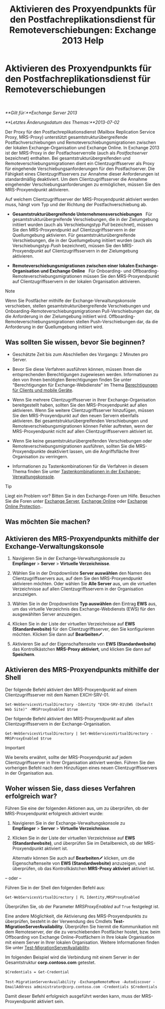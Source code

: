 ﻿---
title: 'Aktivieren des Proxyendpunkts für den Postfachreplikationsdienst für Remoteverschiebungen: Exchange 2013 Help'
TOCTitle: Aktivieren des Proxyendpunkts für den Postfachreplikationsdienst für Remoteverschiebungen
ms:assetid: 9840f712-127e-4c2d-bfe5-1b35cdb2a31b
ms:mtpsurl: https://technet.microsoft.com/de-de/library/Dn155787(v=EXCHG.150)
ms:contentKeyID: 54652698
ms.date: 04/24/2018
mtps_version: v=EXCHG.150
ms.translationtype: HT
---

# Aktivieren des Proxyendpunkts für den Postfachreplikationsdienst für Remoteverschiebungen

 

_**Gilt für:**Exchange Server 2013_

_**Letztes Änderungsdatum des Themas:**2013-07-02_

Der Proxy für den Postfachreplikationsdienst (Mailbox Replication Service Proxy, MRS-Proxy) unterstützt gesamtstrukturübergreifende Postfachverschiebungen und Remoteverschiebungsmigrationen zwischen der lokalen Exchange-Organisation und Exchange Online. In Exchange 2013 ist der MRS-Proxy in der Postfachserverrolle (auch als *Postfachserver* bezeichnet) enthalten. Bei gesamtstrukturübergreifenden und Remoteverschiebungsmigrationen dient ein Clientzugriffsserver als Proxy für eingehende Verschiebungsanforderungen für den Postfachserver. Die Fähigkeit eines Clientzugriffsservers zur Annahme dieser Anforderungen ist standardmäßig deaktiviert. Um dem Clientzugriffsserver die Annahme eingehender Verschiebungsanforderungen zu ermöglichen, müssen Sie den MRS-Proxyendpunkt aktivieren.

Auf welchem Clientzugriffsserver der MRS-Proxyendpunkt aktiviert werden muss, hängt vom Typ und der Richtung der Postfachverschiebung ab.

  - **Gesamtstrukturübergreifende Unternehmensverschiebungen**   Für gesamtstrukturübergreifende Verschiebungen, die in der Zielumgebung initiiert wurden (auch als Verschiebungstyp *Pull* bezeichnet), müssen Sie den MRS-Proxyendpunkt auf Clientzugriffsservern in der Quellumgebung aktivieren. Für gesamtstrukturübergreifende Verschiebungen, die in der Quellumgebung initiiert wurden (auch als Verschiebungstyp *Push* bezeichnet), müssen Sie den MRS-Proxyendpunkt auf Clientzugriffsservern in der Zielumgebung aktivieren.

  - **Remoteverschiebungsmigrationen zwischen einer lokalen Exchange-Organisation und Exchange Online**   Für Onboarding- und Offboarding-Remoteverschiebungsmigrationen müssen Sie den MRS-Proxyendpunkt auf Clientzugriffsservern in der lokalen Organisation aktivieren.


> [!NOTE]
> Wenn Sie Postfächer mithilfe der Exchange-Verwaltungskonsole verschieben, stellen gesamtstrukturübergreifende Verschiebungen und Onboarding-Remoteverschiebungsmigrationen Pull-Verschiebungen dar, da die Anforderung in der Zielumgebung initiiert wird. Offboarding-Remoteverschiebungsmigrationen stellen Push-Verschiebungen dar, da die Anforderung in der Quellumgebung initiiert wird.



## Was sollten Sie wissen, bevor Sie beginnen?

  - Geschätzte Zeit bis zum Abschließen des Vorgangs: 2 Minuten pro Server.

  - Bevor Sie diese Verfahren ausführen können, müssen Ihnen die entsprechenden Berechtigungen zugewiesen werden. Informationen zu den von Ihnen benötigten Berechtigungen finden Sie unter "Berechtigungen für Exchange-Webdienste" im Thema [Berechtigungen für Clients und mobile Geräte](clients-and-mobile-devices-permissions-exchange-2013-help.md).

  - Wenn Sie mehrere Clientzugriffsserver in Ihrer Exchange-Organisation bereitgestellt haben, sollten Sie den MRS-Proxyendpunkt auf allen aktivieren. Wenn Sie weitere Clientzugriffsserver hinzufügen, müssen Sie den MRS-Proxyendpunkt auf den neuen Servern ebenfalls aktivieren. Bei gesamtstrukturübergreifenden Verschiebungen und Remoteverschiebungsmigrationen können Fehler auftreten, wenn der MRS-Proxyendpunkt nicht auf allen Clientzugriffsservern aktiviert ist.

  - Wenn Sie keine gesamtstrukturübergreifenden Verschiebungen oder Remoteverschiebungsmigrationen ausführen, sollten Sie die MRS-Proxyendpunkte deaktiviert lassen, um die Angriffsfläche Ihrer Organisation zu verringern.

  - Informationen zu Tastenkombinationen für die Verfahren in diesem Thema finden Sie unter [Tastenkombinationen in der Exchange-Verwaltungskonsole](keyboard-shortcuts-in-the-exchange-admin-center-exchange-online-protection-help.md).


> [!TIP]
> Liegt ein Problem vor? Bitten Sie in den Exchange-Foren um Hilfe. Besuchen Sie die Foren unter <A href="https://go.microsoft.com/fwlink/p/?linkid=60612">Exchange Server</A>, <A href="https://go.microsoft.com/fwlink/p/?linkid=267542">Exchange Online</A> oder <A href="https://go.microsoft.com/fwlink/p/?linkid=285351">Exchange Online Protection</A>..



## Was möchten Sie machen?

## Aktivieren des MRS-Proxyendpunkts mithilfe der Exchange-Verwaltungskonsole

1.  Navigieren Sie in der Exchange-Verwaltungskonsole zu **Empfänger** \> **Server** \> **Virtuelle Verzeichnisse**.

2.  Wählen Sie in der Dropdownliste **Server auswählen** den Namen des Clientzugriffsservers aus, auf dem Sie den MRS-Proxyendpunkt aktivieren möchten. Oder wählen Sie **Alle Server** aus, um die virtuellen Verzeichnisse auf allen Clientzugriffsservern in der Organisation anzuzeigen.

3.  Wählen Sie in der Dropdownliste **Typ auswählen** den Eintrag **EWS** aus, um das virtuelle Verzeichnis des Exchange-Webdiensts (EWS) für den ausgewählten Server anzuzeigen.

4.  Klicken Sie in der Liste der virtuellen Verzeichnisse auf **EWS (Standardwebsite)** für den Clientzugriffsserver, den Sie konfigurieren möchten. Klicken Sie dann auf **Bearbeiten**![Bearbeitungssymbol](images/Bb124582.6f53ccb2-1f13-4c02-bea0-30690e6ea71d(EXCHG.150).gif "Bearbeitungssymbol").

5.  Aktivieren Sie auf der Eigenschaftenseite von **EWS (Standardwebsite)** das Kontrollkästchen **MRS-Proxy aktiviert**, und klicken Sie dann auf **Speichern**.

## Aktivieren des MRS-Proxyendpunkts mithilfe der Shell

Der folgende Befehl aktiviert den MRS-Proxyendpunkt auf einem Clientzugriffsserver mit dem Namen EXCH-SRV-01.

    Set-WebServicesVirtualDirectory -Identity "EXCH-SRV-01\EWS (Default Web Site)" -MRSProxyEnabled $true

Der folgende Befehl aktiviert den MRS-Proxyendpunkt auf allen Clientzugriffsservern in der Exchange-Organisation.

    Get-WebServicesVirtualDirectory | Set-WebServicesVirtualDirectory -MRSProxyEnabled $true


> [!IMPORTANT]
> Wie bereits erwähnt, sollte der MRS-Proxyendpunkt auf jedem Clientzugriffsserver in Ihrer Organisation aktiviert werden. Führen Sie den vorherigen Befehl nach dem Hinzufügen eines neuen Clientzugriffsservers in der Organisation aus.



## Woher wissen Sie, dass dieses Verfahren erfolgreich war?

Führen Sie eine der folgenden Aktionen aus, um zu überprüfen, ob der MRS-Proxyendpunkt erfolgreich aktiviert wurde:

1.  Navigieren Sie in der Exchange-Verwaltungskonsole zu **Empfänger** \> **Server** \> **Virtuelle Verzeichnisse**.

2.  Klicken Sie in der Liste der virtuellen Verzeichnisse auf **EWS (Standardwebsite)**, und überprüfen Sie im Detailbereich, ob der MRS-Proxyendpunkt aktiviert ist.
    
    Alternativ können Sie auch auf **Bearbeiten**![Bearbeitungssymbol](images/Bb124582.6f53ccb2-1f13-4c02-bea0-30690e6ea71d(EXCHG.150).gif "Bearbeitungssymbol") klicken, um die Eigenschaftenseite von **EWS (Standardwebsite)** anzuzeigen, und überprüfen, ob das Kontrollkästchen **MRS-Proxy aktiviert** aktiviert ist.

– oder –

Führen Sie in der Shell den folgenden Befehl aus:

    Get-WebServicesVirtualDirectory | FL Identity,MRSProxyEnabled

Überprüfen Sie, ob der Parameter *MRSProxyEnabled* auf `True` festgelegt ist.

Eine andere Möglichkeit, die Aktivierung des MRS-Proxyendpunkts zu überprüfen, besteht in der Verwendung des Cmdlets **Test-MigrationServerAvailability**. Überprüfen Sie hiermit die Kommunikation mit dem Remoteserver, der die zu verschiebenden Postfächer hostet, bzw. beim Offboarding von Exchange Online-Postfächern in Ihre lokale Organisation mit einem Server in Ihrer lokalen Organisation. Weitere Informationen finden Sie unter [Test-MigrationServerAvailability](https://technet.microsoft.com/de-de/library/jj219169\(v=exchg.150\)).

Im folgenden Beispiel wird die Verbindung mit einem Server in der Gesamtstruktur **corp.contoso.com** getestet.

    $Credentials = Get-Credential

    Test-MigrationServerAvailability -ExchangeRemoteMove -Autodiscover -EmailAddress administrator@corp.contoso.com -Credentials $Credentials

Damit dieser Befehl erfolgreich ausgeführt werden kann, muss der MRS-Proxyendpunkt aktiviert sein.

